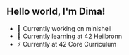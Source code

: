 ## Hello world, I'm Dima!
- 🔭 Currently working on minishell
- 🌱 Currently learning at 42 Heilbronn
- ⚡ Currently at 42 Core Curriculum
